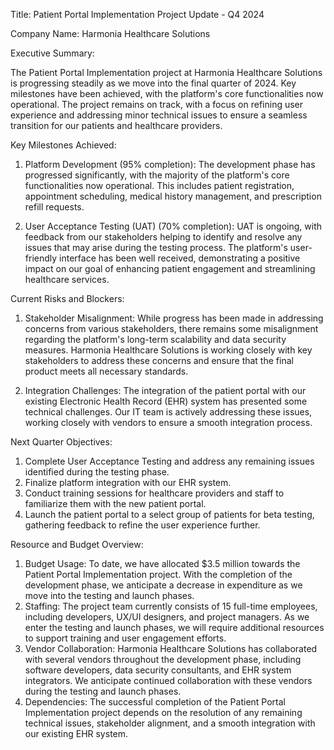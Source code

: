 Title: Patient Portal Implementation Project Update - Q4 2024

Company Name: Harmonia Healthcare Solutions

Executive Summary:

The Patient Portal Implementation project at Harmonia Healthcare Solutions is progressing steadily as we move into the final quarter of 2024. Key milestones have been achieved, with the platform's core functionalities now operational. The project remains on track, with a focus on refining user experience and addressing minor technical issues to ensure a seamless transition for our patients and healthcare providers.

Key Milestones Achieved:

1. Platform Development (95% completion): The development phase has progressed significantly, with the majority of the platform's core functionalities now operational. This includes patient registration, appointment scheduling, medical history management, and prescription refill requests.

2. User Acceptance Testing (UAT) (70% completion): UAT is ongoing, with feedback from our stakeholders helping to identify and resolve any issues that may arise during the testing process. The platform's user-friendly interface has been well received, demonstrating a positive impact on our goal of enhancing patient engagement and streamlining healthcare services.

Current Risks and Blockers:

1. Stakeholder Misalignment: While progress has been made in addressing concerns from various stakeholders, there remains some misalignment regarding the platform's long-term scalability and data security measures. Harmonia Healthcare Solutions is working closely with key stakeholders to address these concerns and ensure that the final product meets all necessary standards.

2. Integration Challenges: The integration of the patient portal with our existing Electronic Health Record (EHR) system has presented some technical challenges. Our IT team is actively addressing these issues, working closely with vendors to ensure a smooth integration process.

Next Quarter Objectives:

1. Complete User Acceptance Testing and address any remaining issues identified during the testing phase.
2. Finalize platform integration with our EHR system.
3. Conduct training sessions for healthcare providers and staff to familiarize them with the new patient portal.
4. Launch the patient portal to a select group of patients for beta testing, gathering feedback to refine the user experience further.

Resource and Budget Overview:

1. Budget Usage: To date, we have allocated $3.5 million towards the Patient Portal Implementation project. With the completion of the development phase, we anticipate a decrease in expenditure as we move into the testing and launch phases.
2. Staffing: The project team currently consists of 15 full-time employees, including developers, UX/UI designers, and project managers. As we enter the testing and launch phases, we will require additional resources to support training and user engagement efforts.
3. Vendor Collaboration: Harmonia Healthcare Solutions has collaborated with several vendors throughout the development phase, including software developers, data security consultants, and EHR system integrators. We anticipate continued collaboration with these vendors during the testing and launch phases.
4. Dependencies: The successful completion of the Patient Portal Implementation project depends on the resolution of any remaining technical issues, stakeholder alignment, and a smooth integration with our existing EHR system.